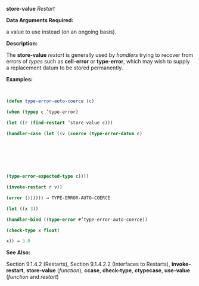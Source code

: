 **store-value** *Restart* 



**Data Arguments Required:** 



a value to use instead (on an ongoing basis). 



**Description:** 



The **store-value** *restart* is generally used by *handlers* trying to recover from errors of *types* such as **cell-error** or **type-error**, which may wish to supply a replacement datum to be stored permanently. 



**Examples:**
```lisp
 

(defun type-error-auto-coerce (c) 

(when (typep c ’type-error) 

(let ((r (find-restart ’store-value c))) 

(handler-case (let ((v (coerce (type-error-datum c) 



 

 

(type-error-expected-type c)))) 

(invoke-restart r v)) 

(error ()))))) → TYPE-ERROR-AUTO-COERCE 

(let ((x 3)) 

(handler-bind ((type-error #’type-error-auto-coerce)) 

(check-type x float) 

x)) → 3.0 


```
**See Also:** 



Section 9.1.4.2 (Restarts), Section 9.1.4.2.2 (Interfaces to Restarts), **invoke-restart**, **store-value** (*function*), **ccase**, **check-type**, **ctypecase**, **use-value** (*function* and *restart*) 



